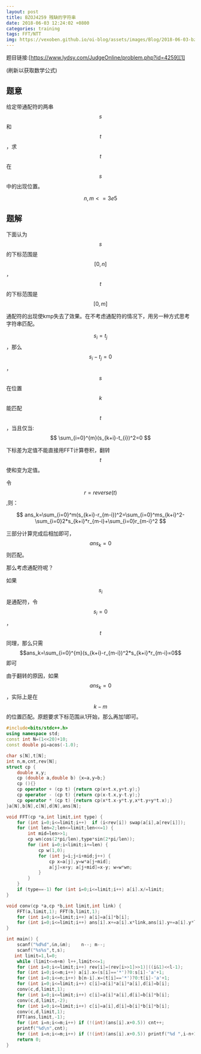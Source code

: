 ```yaml
---
layout: post
title: BZOJ4259 残缺的字符串
date: 2018-06-03 12:24:02 +0800
categories: training
tags: FFT/NTT
img: https://vexoben.github.io/oi-blog/assets/images/Blog/2018-06-03-bzoj4259-残缺的字符串.JPG
---
```


题目链接:[https://www.lydsy.com/JudgeOnline/problem.php?id=4259][1]

(刷新以获取数学公式)

## **题意**

给定带通配符的两串$$s$$和$$t$$，求$$t$$在$$s$$中的出现位置。

$$n,m<=3e5$$

## **题解**

下面认为$$s$$的下标范围是$$[0,n]$$，$$t$$的下标范围是$$[0,m]$$

通配符的出现使kmp失去了效果。在不考虑通配符的情况下，用另一种方式思考字符串匹配。

$$s_i=t_j$$，那么$$s_i-t_j=0$$，$$s$$在位置$$k$$能匹配$$t$$，当且仅当: 
$$ \sum_{i=0}^{m}(s_{k+i}-t_{i})^2=0 $$

下标差为定值不能直接用FFT计算卷积，翻转$$t$$使和变为定值。

令$$r=reverse(t)$$,则：

$$ ans_k=\sum_{i=0}^m(s_{k+i}-r_{m-i})^2=\sum_{i=0}^ms_{k+i}^2-\sum_{i=0}2*s_{k+i}*r_{m-i}+\sum_{i=0}r_{m-i}^2 $$

三部分计算完成后相加即可，$$ans_k=0$$则匹配。

那么考虑通配符呢？

如果$$s_i$$是通配符，令$$s_i=0$$，$$t$$同理，那么只需$$ans_k=\sum_{i=0}^{m}(s_{k+i}-r_{m-i})^2*s_{k+i}*r_{m-i}=0$$即可

由于翻转的原因，如果$$ans_k=0$$，实际上是在$$k-m$$的位置匹配。原题要求下标范围从1开始，那么再加1即可。

```cpp
#include<bits/stdc++.h>
using namespace std;
const int N=(1<<20)+10;
const double pi=acos(-1.0);

char s[N],t[N];
int n,m,cnt,rev[N];
struct cp {
	double x,y;
	cp (double a,double b) {x=a,y=b;}
	cp (){}
	cp operator + (cp t) {return cp(x+t.x,y+t.y);}
	cp operator - (cp t) {return cp(x-t.x,y-t.y);}
	cp operator * (cp t) {return cp(x*t.x-y*t.y,x*t.y+y*t.x);}
}a[N],b[N],c[N],d[N],ans[N];

void FFT(cp *a,int limit,int type) {
	for (int i=0;i<=limit;i++)	if (i<rev[i]) swap(a[i],a[rev[i]]);
	for (int len=2;len<=limit;len<<=1) {
		int mid=len>>1;
		cp wn(cos(2*pi/len),type*sin(2*pi/len));
		for (int i=0;i<limit;i+=len) {
			cp w(1,0);
			for (int j=i;j<i+mid;j++) {
				cp x=a[j],y=w*a[j+mid];
				a[j]=x+y; a[j+mid]=x-y;	w=w*wn;
			}
		}
	}
	if (type==-1) for (int i=0;i<=limit;i++) a[i].x/=limit;
}

void conv(cp *a,cp *b,int limit,int link) {
	FFT(a,limit,1); FFT(b,limit,1);
	for (int i=0;i<=limit;i++) a[i]=a[i]*b[i];
	for (int i=0;i<=limit;i++) ans[i].x+=a[i].x*link,ans[i].y+=a[i].y*link;
}

int main() {
	scanf("%d%d",&n,&m);	n--; m--;
	scanf("%s%s",t,s);
   int limit=1,l=0;
	while (limit<=n+m) l++,limit<<=1;
	for (int i=0;i<=limit;i++) rev[i]=(rev[i>>1]>>1)|((i&1)<<l-1);	
	for (int i=0;i<=m;i++) a[i].x=(s[i]=='*')?0:s[i]-'a'+1;
	for (int i=0;i<=n;i++) b[n-i].x=(t[i]=='*')?0:t[i]-'a'+1;
	for (int i=0;i<=limit;i++) c[i]=a[i]*a[i]*a[i],d[i]=b[i];
	conv(c,d,limit,1); 
	for (int i=0;i<=limit;i++) c[i]=a[i]*a[i],d[i]=b[i]*b[i];
	conv(c,d,limit,-2);
	for (int i=0;i<=limit;i++) c[i]=a[i],d[i]=b[i]*b[i]*b[i];
	conv(c,d,limit,1);
	FFT(ans,limit,-1);
	for (int i=n;i<=m;i++) if (!(int)(ans[i].x+0.5)) cnt++;
	printf("%d\n",cnt);
	for (int i=n;i<=m;i++) if (!(int)(ans[i].x+0.5)) printf("%d ",i-n+1);
	return 0;
}
```

[1]:https://www.lydsy.com/JudgeOnline/problem.php?id=4259